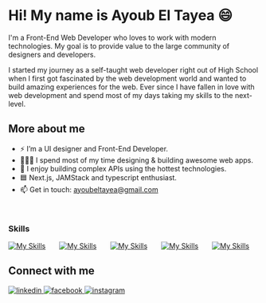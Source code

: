 Hi! My name is Ayoub El Tayea 😄
========================================================================================================================================
  

I'm a Front-End Web Developer who loves to work with modern technologies. My goal is to provide value to the large community of designers and developers.

I started my journey as a self-taught web developer right out of High School when I first got fascinated by the web development world and wanted to build amazing experiences for the web. Ever since I have fallen in love with web development and spend most of my days taking my skills to the next-level.  
  
 ## More about me                                                
- ⚡ I’m a UI designer and Front-End Developer.                                  
- 👨🏽‍💻 I spend most of my time designing & building awesome web apps.
- 🚀 I enjoy building complex APIs using the hottest technologies.
- 🟦 Next.js, JAMStack and typescript enthusiast.
- 📫 Get in touch: ayoubeltayea@gmail.com

  
<br/>  

### Skills

[![My Skills](https://skillicons.dev/icons?i=html,css)](https://skillicons.dev) &nbsp;&nbsp;&nbsp;&nbsp;&nbsp; [![My Skills](https://skillicons.dev/icons?i=js,ts)](https://skillicons.dev) &nbsp;&nbsp;&nbsp;&nbsp;&nbsp; [![My Skills](https://skillicons.dev/icons?i=react,next)](https://skillicons.dev) &nbsp;&nbsp;&nbsp;&nbsp;&nbsp; [![My Skills](https://skillicons.dev/icons?i=tailwind,scss)](https://skillicons.dev) &nbsp;&nbsp;&nbsp;&nbsp;&nbsp; [![My Skills](https://skillicons.dev/icons?i=figma)](https://skillicons.dev)
<br/>

## Connect with me  
<div align="left">
<a href="https://linkedin.com/in/Ayoub El Tayea" target="_blank">
<img src=https://img.shields.io/badge/linkedin-%231E77B5.svg?&style=for-the-badge&logo=linkedin&logoColor=white alt=linkedin style="margin-bottom: 5px;" />
</a>
<a href="https://www.facebook.com/Ayo Ub  (El Tayea)" target="_blank">
<img src=https://img.shields.io/badge/facebook-%232E87FB.svg?&style=for-the-badge&logo=facebook&logoColor=white alt=facebook style="margin-bottom: 5px;" />
</a>
<a href="https://instagram.com/ayoub.tye" target="_blank">
<img src=https://img.shields.io/badge/instagram-%23000000.svg?&style=for-the-badge&logo=instagram&logoColor=white alt=instagram style="margin-bottom: 5px;" />
</a>  
</div>  
<br/>  
